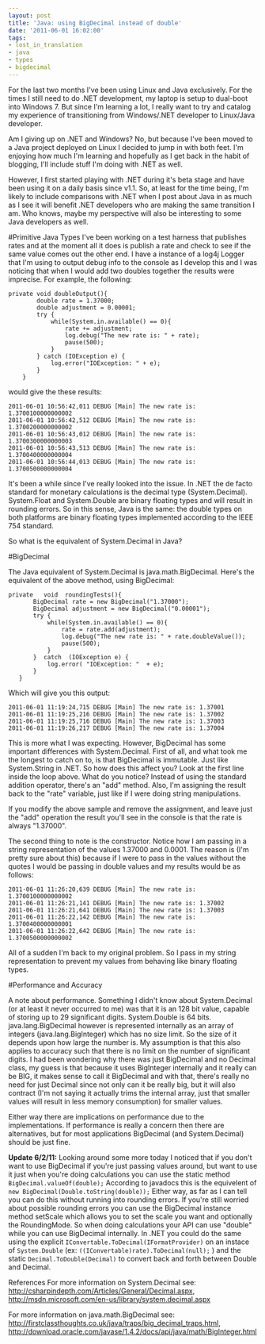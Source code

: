 ```yaml
---
layout: post
title: 'Java: using BigDecimal instead of double'
date: '2011-06-01 16:02:00'
tags:
- lost_in_translation
- java
- types
- bigdecimal
---
```


For the last two months I've been using Linux and Java exclusively. For the times I still need to do .NET development, my laptop is setup to dual-boot into Windows 7. But since I'm learning a lot, I really want to try and catalog my experience of transitioning from Windows/.NET developer to Linux/Java developer.

Am I giving up on .NET and Windows? No, but because I've been moved to a Java project deployed on Linux I decided to jump in with both feet. I'm enjoying how much I'm learning and hopefully as I get back in the habit of blogging, I'll include stuff I'm doing with .NET as well.

However, I first started playing with .NET during it's beta stage and have been using it on a daily basis since v1.1. So, at least for the time being, I'm likely to include comparisons with .NET when I post about Java in as much as I see it will benefit .NET developers who are making the same transition I am. Who knows, maybe my perspective will also be interesting to some Java developers as well.

#Primitive Java Types
I've been working on a test harness that publishes rates and at the moment all it does is publish a rate and check to see if the same value comes out the other end. I have a instance of a log4j Logger that I'm using to output debug info to the console as I develop this and I was noticing that when I would add two doubles together the results were imprecise. For example, the following:


    private void doubleOutput(){
            double rate = 1.37000;
            double adjustment = 0.00001;
            try {
                while(System.in.available() == 0){
                    rate += adjustment;
                    log.debug("The new rate is: " + rate);
                    pause(500);
                }
            } catch (IOException e) {
                log.error("IOException: " + e);
            }
        }

would give the these results:

    2011-06-01 10:56:42,011 DEBUG [Main] The new rate is: 1.3700100000000002
    2011-06-01 10:56:42,512 DEBUG [Main] The new rate is: 1.3700200000000002
    2011-06-01 10:56:43,012 DEBUG [Main] The new rate is: 1.3700300000000003
    2011-06-01 10:56:43,513 DEBUG [Main] The new rate is: 1.3700400000000004
    2011-06-01 10:56:44,013 DEBUG [Main] The new rate is: 1.3700500000000004

It's been a while since I've really looked into the issue. In .NET the de facto standard for monetary calculations is the decimal type (System.Decimal). System.Float and System.Double are binary floating types and will result in rounding errors. So in this sense, Java is the same: the double types on both platforms are binary floating types implemented according to the IEEE 754 standard.

So what is the equivalent of System.Decimal in Java?

#BigDecimal

The Java equivalent of System.Decimal is java.math.BigDecimal. Here's the equivalent of the above method, using BigDecimal:

    private   void  roundingTests(){
           BigDecimal rate = new BigDecimal("1.37000");
           BigDecimal adjustment = new BigDecimal("0.00001");
           try {
               while(System.in.available() == 0){
                   rate = rate.add(adjustment);
                   log.debug("The new rate is: " + rate.doubleValue());
                   pause(500);
               }
           }  catch  (IOException e) {
               log.error( "IOException: "  + e);
           }
       }

Which will give you this output:

    2011-06-01 11:19:24,715 DEBUG [Main] The new rate is: 1.37001
    2011-06-01 11:19:25,216 DEBUG [Main] The new rate is: 1.37002
    2011-06-01 11:19:25,716 DEBUG [Main] The new rate is: 1.37003
    2011-06-01 11:19:26,217 DEBUG [Main] The new rate is: 1.37004

This is more what I was expecting. However, BigDecimal has some important differences with System.Decimal. First of all, and what took me the longest to catch on to, is that BigDecimal is immutable. Just like System.String in .NET. So how does this affect you? Look at the first line inside the loop above. What do you notice? Instead of using the standard addition operator, there's an "add" method. Also, I'm assigning the result back to the "rate" variable, just like if I were doing string manipulations.

If you modify the above sample and remove the assignment, and leave just the "add" operation the result you'll see in the console is that the rate is always "1.37000".

The second thing to note is the constructor. Notice how I am passing in a string representation of the values 1.37000 and 0.0001. The reason is (I'm pretty sure about this) because if I were to pass in the values without the quotes I would be passing in double values and my results would be as follows:

    2011-06-01 11:26:20,639 DEBUG [Main] The new rate is: 1.3700100000000002
    2011-06-01 11:26:21,141 DEBUG [Main] The new rate is: 1.37002
    2011-06-01 11:26:21,641 DEBUG [Main] The new rate is: 1.37003
    2011-06-01 11:26:22,142 DEBUG [Main] The new rate is: 1.3700400000000001
    2011-06-01 11:26:22,642 DEBUG [Main] The new rate is: 1.3700500000000002

All of a sudden I'm back to my original problem. So I pass in my string representation to prevent my values from behaving like binary floating types.

#Performance and Accuracy

A note about performance. Something I didn't know about System.Decimal (or at least it never occurred to me) was that it is an 128 bit value, capable of storing up to 29 significant digits. System.Double is 64 bits. java.lang.BigDecimal however is represented internally as an array of integers (java.lang.BigInteger) which has no size limit. So the size of it depends upon how large the number is. My assumption is that this also applies to accuracy such that there is no limit on the number of significant digits. I had been wondering why there was just BigDecimal and no Decimal class, my guess is that because it uses BigInteger internally and it really can be BIG, it makes sense to call it BigDecimal and with that, there's really no need for just Decimal since not only can it be really big, but it will also contract (I'm not saying it actually trims the internal array, just that smaller values will result in less memory consumption) for smaller values.

Either way there are implications on performance due to the implementations. If performance is really a concern then there are alternatives, but for most applications BigDecimal (and System.Decimal) should be just fine.

**Update 6/2/11:** Looking around some more today I noticed that if you don't want to use BigDecimal if you're just passing values around, but want to use it just when you're doing calculations you can use the static method `BigDecimal.valueOf(double);` According to javadocs this is the equivelent of `new BigDecimal(Double.toString(double));` Either way, as far as I can tell you can do this without running into rounding errors. If you're still worried about possible rounding errors you can use the BigDecimal instance method setScale which allows you to set the scale you want and optionally the RoundingMode. So when doing calculations your API can use "double" while you can use BigDecimal internally. In .NET you could do the same using the explicit `IConvertable.ToDecimal(IFormatProvider)` on an instace of `System.Double` (ex: `((IConvertable)rate).ToDecimal(null);` ) and the static `Decimal.ToDouble(Decimal)` to convert back and forth between Double and Decimal.

References
For more information on System.Decimal see: http://csharpindepth.com/Articles/General/Decimal.aspx, http://msdn.microsoft.com/en-us/library/system.decimal.aspx

For more information on java.math.BigDecimal see: http://firstclassthoughts.co.uk/java/traps/big_decimal_traps.html, http://download.oracle.com/javase/1.4.2/docs/api/java/math/BigInteger.html

